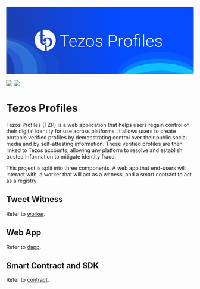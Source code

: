![tp header](/docs/tpheader.png)

[![](https://img.shields.io/badge/License-Apache--2.0-green)](https://github.com/spruceid/didkit/blob/main/LICENSE) [![](https://img.shields.io/twitter/follow/tzprofiles?label=Follow&style=social)](https://twitter.com/tzprofiles)

# Tezos Profiles

Tezos Profiles (TZP) is a web application that helps users regain control 
of their digital identity for use across platforms. It allows users 
to create portable verified profiles by demonstrating control over 
their public social media and by self-attesting information. These 
verified profiles are then linked to Tezos accounts, allowing any 
platform to resolve and establish trusted information to mitigate 
identity fraud.

This project is split into three components. A web app that end-users will
interact with, a worker that will act as a witness, and a smart contract to act
as a registry.

## Tweet Witness
Refer to [worker](worker).

## Web App
Refer to [dapp](dapp).

## Smart Contract and SDK
Refer to [contract](contract).
